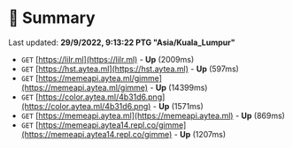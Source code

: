 # 📖 Summary
Last updated: **29/9/2022, 9:13:22 PTG "Asia/Kuala_Lumpur"**

- `GET` [https://lilr.ml](https://lilr.ml) - **Up** (2009ms)
- `GET` [https://hst.aytea.ml](https://hst.aytea.ml) - **Up** (597ms)
- `GET` [https://memeapi.aytea.ml/gimme](https://memeapi.aytea.ml/gimme) - **Up** (14399ms)
- `GET` [https://color.aytea.ml/4b31d6.png](https://color.aytea.ml/4b31d6.png) - **Up** (1571ms)
- `GET` [https://memeapi.aytea.ml](https://memeapi.aytea.ml) - **Up** (869ms)
- `GET` [https://memeapi.aytea14.repl.co/gimme](https://memeapi.aytea14.repl.co/gimme) - **Up** (1207ms)
